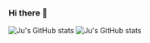 ### Hi there 👋

![Ju's GitHub stats](https://github-readme-stats.vercel.app/api?username=ju-rsende)
![Ju's GitHub stats](https://github-readme-stats.vercel.app/api?username=ju-rsende&show_icons=true&theme=cobalt)

